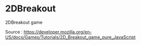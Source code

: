 # 2DBreakout

2DBreakout game

Source : https://developer.mozilla.org/en-US/docs/Games/Tutorials/2D_Breakout_game_pure_JavaScript
